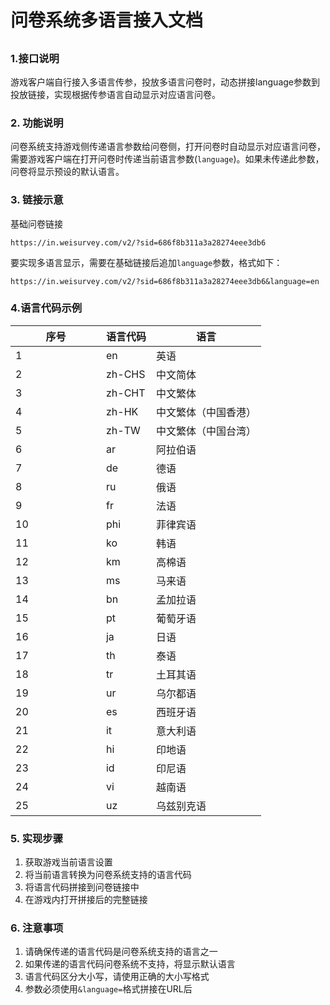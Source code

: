 # 问卷系统多语言接入文档

##

### 1.接口说明

游戏客户端自行接入多语言传参，投放多语言问卷时，动态拼接language参数到投放链接，实现根据传参语言自动显示对应语言问卷。

### 2. 功能说明

问卷系统支持游戏侧传递语言参数给问卷侧，打开问卷时自动显示对应语言问卷，需要游戏客户端在打开问卷时传递当前语言参数(`language`)。如果未传递此参数，问卷将显示预设的默认语言。

### 3. 链接示意

&#x20;基础问卷链接

```
https://in.weisurvey.com/v2/?sid=686f8b311a3a28274eee3db6
```

要实现多语言显示，需要在基础链接后追加`language`参数，格式如下：

```
https://in.weisurvey.com/v2/?sid=686f8b311a3a28274eee3db6&language=en
```

### 4.语言代码示例 &#x20;

<table><thead><tr><th width="128.99993896484375">序号</th><th>语言代码</th><th>语言</th></tr></thead><tbody><tr><td>1</td><td>en</td><td>英语</td></tr><tr><td>2</td><td>zh-CHS</td><td>中文简体</td></tr><tr><td>3</td><td>zh-CHT</td><td>中文繁体</td></tr><tr><td>4</td><td>zh-HK</td><td>中文繁体（中国香港）</td></tr><tr><td>5</td><td>zh-TW</td><td>中文繁体（中国台湾）</td></tr><tr><td>6</td><td>ar</td><td>阿拉伯语</td></tr><tr><td>7</td><td>de</td><td>德语</td></tr><tr><td>8</td><td>ru</td><td>俄语</td></tr><tr><td>9</td><td>fr</td><td>法语</td></tr><tr><td>10</td><td>phi</td><td>菲律宾语</td></tr><tr><td>11</td><td>ko</td><td>韩语</td></tr><tr><td>12</td><td>km</td><td>高棉语</td></tr><tr><td>13</td><td>ms</td><td>马来语</td></tr><tr><td>14</td><td>bn</td><td>孟加拉语</td></tr><tr><td>15</td><td>pt</td><td>葡萄牙语</td></tr><tr><td>16</td><td>ja</td><td>日语</td></tr><tr><td>17</td><td>th</td><td>泰语</td></tr><tr><td>18</td><td>tr</td><td>土耳其语</td></tr><tr><td>19</td><td>ur</td><td>乌尔都语</td></tr><tr><td>20</td><td>es</td><td>西班牙语</td></tr><tr><td>21</td><td>it</td><td>意大利语</td></tr><tr><td>22</td><td>hi</td><td>印地语</td></tr><tr><td>23</td><td>id</td><td>印尼语</td></tr><tr><td>24</td><td>vi</td><td>越南语</td></tr><tr><td>25</td><td>uz</td><td>乌兹别克语</td></tr></tbody></table>

### 5. 实现步骤

1. 获取游戏当前语言设置
2. 将当前语言转换为问卷系统支持的语言代码
3. 将语言代码拼接到问卷链接中
4. 在游戏内打开拼接后的完整链接



### 6. 注意事项

1. 请确保传递的语言代码是问卷系统支持的语言之一
2. 如果传递的语言代码问卷系统不支持，将显示默认语言
3. 语言代码区分大小写，请使用正确的大小写格式
4. 参数必须使用`&language=`格式拼接在URL后

